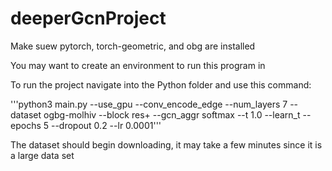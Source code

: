 # deeperGcnProject

Make suew pytorch, torch-geometric, and obg are installed

You may want to create an environment to run this program in

To run the project navigate into the Python folder and use this command:

'''python3 main.py --use_gpu --conv_encode_edge --num_layers 7 --dataset ogbg-molhiv --block res+ --gcn_aggr softmax --t 1.0 --learn_t --epochs 5 --dropout 0.2 --lr 0.0001'''

The dataset should begin downloading, it may take a few minutes since it is a large data set
